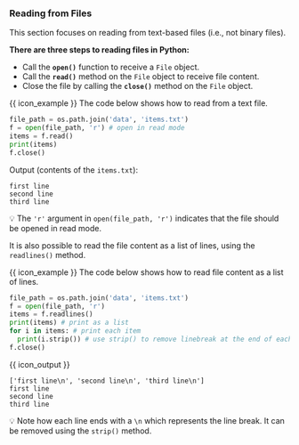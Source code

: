 ### Reading from Files

This section focuses on reading from text-based files (i.e., not binary files).

**There are three steps to reading files in Python:**
* Call the **`open()`** function to receive a `File` object.
* Call the **`read()`** method on the `File` object to receive file content.
* Close the file by calling the **`close()`** method on the `File` object.

<tip-box> 

{{ icon_example }} The code below shows how to read from a text file.

<include src="inputOutput.md" var-align="middle" boilerplate>
<span id="input">

```python
file_path = os.path.join('data', 'items.txt')
f = open(file_path, 'r') # open in read mode
items = f.read()
print(items)
f.close()
```
</span>
<span id="output">

Output (contents of the `items.txt`):
```
first line
second line
third line
```
</span>
</include>

:bulb: The `'r'` argument in `open(file_path, 'r')` indicates that the file should be opened <tooltip content="when a file is open in read mode, you can read from it but cannot write to it">in read mode</tooltip>.

</tip-box>

It is also possible to read the file content as a list of lines, using the `readlines()` method.

<tip-box> 

{{ icon_example }} The code below shows how to read file content as a list of lines.

```python
file_path = os.path.join('data', 'items.txt')
f = open(file_path, 'r')
items = f.readlines()
print(items) # print as a list
for i in items: # print each item
  print(i.strip()) # use strip() to remove linebreak at the end of each line
f.close()
```
{{ icon_output }}
```
['first line\n', 'second line\n', 'third line\n']
first line
second line
third line
```
:bulb: Note how each line ends with a `\n` which represents the line break. It can be removed using the `strip()` method.

</tip-box>

<include src="exercisePanel.md" boilerplate var-title="File Stats" var-file="e-fileStats.md" />